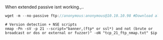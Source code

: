 When extended passive isnt working.,..
```c
wget -m --no-passive ftp://anonymous:anonymous@10.10.10.98 #Download all
```
```
# Version detection + NSE scripts
nmap -Pn -sV -p 21 --script="banner,(ftp* or ssl*) and not (brute or broadcast or dos or external or fuzzer)" -oN "tcp_21_ftp_nmap.txt" $ip
```